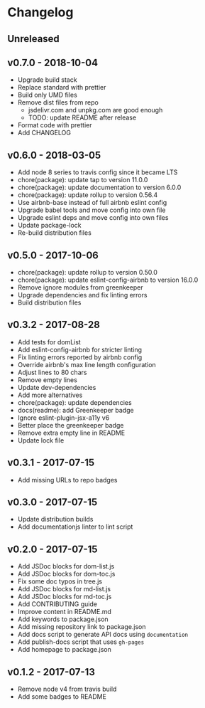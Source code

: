 Changelog
=========

## Unreleased


## v0.7.0 - 2018-10-04

- Upgrade build stack
- Replace standard with prettier
- Build only UMD files
- Remove dist files from repo
  * jsdelivr.com and unpkg.com are good enough
  * TODO: update README after release
- Format code with prettier
- Add CHANGELOG


## v0.6.0 - 2018-03-05

- Add node 8 series to travis config since it became LTS
- chore(package): update tap to version 11.0.0
- chore(package): update documentation to version 6.0.0
- chore(package): update rollup to version 0.56.4
- Use airbnb-base instead of full airbnb eslint config
- Upgrade babel tools and move config into own file
- Upgrade eslint deps and move config into own files
- Update package-lock
- Re-build distribution files


## v0.5.0 - 2017-10-06

- chore(package): update rollup to version 0.50.0
- chore(package): update eslint-config-airbnb to version 16.0.0
- Remove ignore modules from greenkeeper
- Upgrade dependencies and fix linting errors
- Build distribution files


## v0.3.2 - 2017-08-28

- Add tests for domList
- Add eslint-config-airbnb for stricter linting
- Fix linting errors reported by airbnb config
- Override airbnb's max line length configuration
- Adjust lines to 80 chars
- Remove empty lines
- Update dev-dependencies
- Add more alternatives
- chore(package): update dependencies
- docs(readme): add Greenkeeper badge
- Ignore eslint-plugin-jsx-a11y v6
- Better place the greenkeeper badge
- Remove extra empty line in README
- Update lock file


## v0.3.1 - 2017-07-15

- Add missing URLs to repo badges


## v0.3.0 - 2017-07-15

- Update distribution builds
- Add documentationjs linter to lint script


## v0.2.0 - 2017-07-15

- Add JSDoc blocks for dom-list.js
- Add JSDoc blocks for dom-toc.js
- Fix some doc typos in tree.js
- Add JSDoc blocks for md-list.js
- Add JSDoc blocks for md-toc.js
- Add CONTRIBUTING guide
- Improve content in README.md
- Add keywords to package.json
- Add missing repository link to package.json
- Add docs script to generate API docs using `documentation`
- Add publish-docs script that uses `gh-pages`
- Add homepage to package.json


## v0.1.2 - 2017-07-13

- Remove node v4 from travis build
- Add some badges to README
